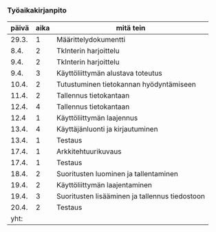 ### Työaikakirjanpito

 päivä | aika | mitä tein 
-------|------|--------
29.3.|1|Määrittelydokumentti
8.4.|2|TkInterin harjoittelu
9.4.|2|TkInterin harjoittelu
9.4.|3|Käyttöliittymän alustava toteutus
10.4.|2|Tutustuminen tietokannan hyödyntämiseen
11.4.|2|Tallennus tietokantaan
12.4.|4|Tallennus tietokantaan
12.4|1|Käyttöliittymän laajennus
13.4.|4|Käyttäjänluonti ja kirjautuminen
13.4.|1|Testaus
17.4.|1|Arkkitehtuurikuvaus
17.4.|1|Testaus
18.4.|2|Suoritusten luominen ja tallentaminen
19.4.|2|Käyttöliittymän laajentaminen
19.4.|3|Suoritusten lisääminen ja tallennus tiedostoon
20.4.|2|Testaus
yht:||
